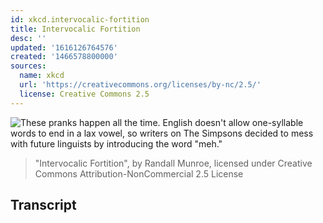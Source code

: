 ```yaml
---
id: xkcd.intervocalic-fortition
title: Intervocalic Fortition
desc: ''
updated: '1616126764576'
created: '1466578800000'
sources:
  name: xkcd
  url: 'https://creativecommons.org/licenses/by-nc/2.5/'
  license: Creative Commons 2.5
---
```

![These pranks happen all the time. English doesn't allow one-syllable words to end in a lax vowel, so writers on The Simpsons decided to mess with future linguists by introducing the word "meh."](https://imgs.xkcd.com/comics/intervocalic_fortition.png)
> "Intervocalic Fortition", by Randall Munroe, licensed under Creative Commons Attribution-NonCommercial 2.5 License

## Transcript
